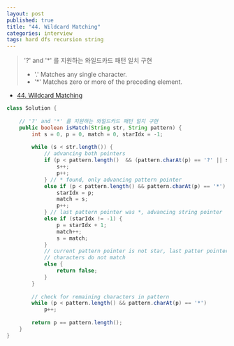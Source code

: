 ```yaml
---
layout: post
published: true
title: "44. Wildcard Matching"
categories: interview
tags: hard dfs recursion string
---
```


> '?' and '*' 를 지원하는 와일드카드 패턴 일치 구현  
> - '.' Matches any single character.​​​​  
> - '*' Matches zero or more of the preceding element.  

- [44. Wildcard Matching](https://leetcode.com/problems/wildcard-matching/)

```java
class Solution {
    
    // '?' and '*' 를 지원하는 와일드카드 패턴 일치 구현
    public boolean isMatch(String str, String pattern) {
        int s = 0, p = 0, match = 0, starIdx = -1;
        
        while (s < str.length()) {
            // advancing both pointers
            if (p < pattern.length()  && (pattern.charAt(p) == '?' || str.charAt(s) == pattern.charAt(p))) {
                s++;
                p++;
            } // * found, only advancing pattern pointer
            else if (p < pattern.length() && pattern.charAt(p) == '*') {
                starIdx = p;
                match = s;
                p++;
            } // last pattern pointer was *, advancing string pointer
            else if (starIdx != -1) {
                p = starIdx + 1;
                match++;
                s = match;
            }
            // current pattern pointer is not star, last patter pointer was not *
            // characters do not match
            else {
                return false;
            }
        }
        
        // check for remaining characters in pattern
        while (p < pattern.length() && pattern.charAt(p) == '*')
            p++;
        
        return p == pattern.length();
    }
}
```